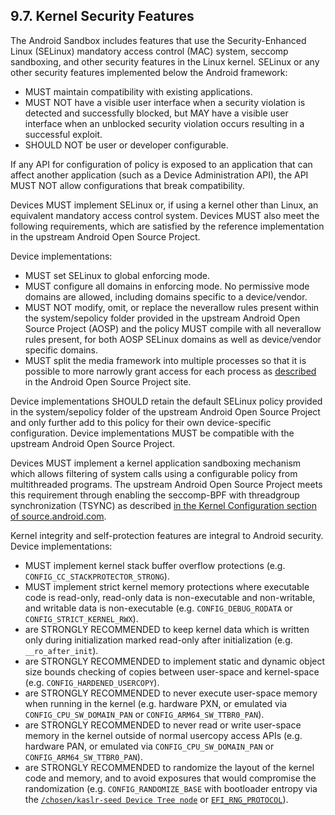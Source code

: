 ## 9.7\. Kernel Security Features

The Android Sandbox includes features that use the Security-Enhanced Linux
(SELinux) mandatory access control (MAC) system, seccomp sandboxing, and other
security features in the Linux kernel. SELinux or any other security features
implemented below the Android framework:

*   MUST maintain compatibility with existing applications.
*   MUST NOT have a visible user interface when a security violation is
detected and successfully blocked, but MAY have a visible user interface when
an unblocked security violation occurs resulting in a successful exploit.
*   SHOULD NOT be user or developer configurable.

If any API for configuration of policy is exposed to an application that can
affect another application (such as a Device Administration API), the API MUST
NOT allow configurations that break compatibility.

Devices MUST implement SELinux or, if using a kernel other than Linux, an
equivalent mandatory access control system. Devices MUST also meet the
following requirements, which are satisfied by the reference implementation in
the upstream Android Open Source Project.

Device implementations:

*   MUST set SELinux to global enforcing mode.
*   MUST configure all domains in enforcing mode. No permissive mode domains
are allowed, including domains specific to a device/vendor.
*   MUST NOT modify, omit, or replace the neverallow rules present within the
system/sepolicy folder provided in the upstream Android Open Source Project
(AOSP) and the policy MUST compile with all neverallow rules present, for both
AOSP SELinux domains as well as device/vendor specific domains.
*   MUST split the media framework into multiple processes so that it
is possible to more narrowly grant access for each process as
[described](https://source.android.com/devices/media/framework-hardening.html#arch_changes)
in the Android Open Source Project site.

Device implementations SHOULD retain the default SELinux policy provided in the
system/sepolicy folder of the upstream Android Open Source Project and only
further add to this policy for their own device-specific configuration. Device
implementations MUST be compatible with the upstream Android Open Source
Project.

Devices MUST implement a kernel application sandboxing mechanism which allows
filtering of system calls using a configurable policy from multithreaded
programs. The upstream Android Open Source Project meets this requirement
through enabling the seccomp-BPF with threadgroup synchronization (TSYNC) as
described [in the Kernel Configuration section of source.android.com](http://source.android.com/devices/tech/config/kernel.html#Seccomp-BPF-TSYNC).

Kernel integrity and self-protection features are integral to Android
security. Device implementations:

*   MUST implement kernel stack buffer overflow protections
(e.g. `CONFIG_CC_STACKPROTECTOR_STRONG`).
*   MUST implement strict kernel memory protections where executable code
is read-only, read-only data is non-executable and non-writable, and writable
data is non-executable (e.g. `CONFIG_DEBUG_RODATA` or `CONFIG_STRICT_KERNEL_RWX`).
*   are STRONGLY RECOMMENDED to keep kernel data which is written only during
initialization marked read-only after initialization (e.g. `__ro_after_init`).
*   are STRONGLY RECOMMENDED to implement static and dynamic object size bounds
checking of copies between user-space and kernel-space
(e.g. `CONFIG_HARDENED_USERCOPY`).
*   are STRONGLY RECOMMENDED to never execute user-space memory when
running in the kernel (e.g. hardware PXN, or emulated via `CONFIG_CPU_SW_DOMAIN_PAN` or
`CONFIG_ARM64_SW_TTBR0_PAN`).
*   are STRONGLY RECOMMENDED to never read or write user-space memory
in the kernel outside of normal usercopy access APIs
(e.g. hardware PAN, or emulated via `CONFIG_CPU_SW_DOMAIN_PAN` or `CONFIG_ARM64_SW_TTBR0_PAN`).
*   are STRONGLY RECOMMENDED to randomize the layout of the kernel code
and memory, and to avoid exposures that would compromise the randomization
(e.g. `CONFIG_RANDOMIZE_BASE` with bootloader entropy via the [`/chosen/kaslr-seed Device Tree node`](https://git.kernel.org/pub/scm/linux/kernel/git/torvalds/linux.git/tree/Documentation/devicetree/bindings/chosen.txt)
or [`EFI_RNG_PROTOCOL`](https://docs.microsoft.com/en-us/windows-hardware/drivers/bringup/efi-rng-protocol)).